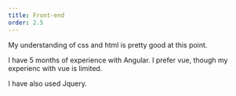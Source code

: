 ```yaml
---
title: Front-end
order: 2.5
---
```


My understanding of css and html is pretty good at this point.

I have 5 months of experience with Angular.
I prefer vue, though my experienc with vue is limited.

I have also used Jquery.
